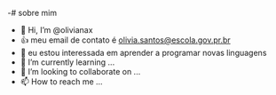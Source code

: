 -# sobre mim
-  👋 Hi, I’m @olivianax
-   :+1: meu email de contato é olivia.santos@escola.gov.pr.br
- 👀 eu estou interessada em aprender a programar novas linguagens
- 🌱 I’m currently learning ...
- 💞️ I’m looking to collaborate on ...
- 📫 How to reach me ...
